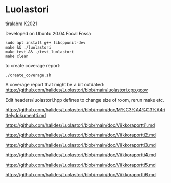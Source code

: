 # Luolastori
tiralabra K2021

Developed on Ubuntu 20.04 Focal Fossa

```
sudo apt install g++ libcppunit-dev
make && ./luolastori
make test && ./test_luolastori
make clean
```

to create coverage report:
```
./create_coverage.sh
```

A coverage report that might be a bit outdated: https://github.com/halides/Luolastori/blob/main/luolastori.cpp.gcov

Edit headers/luolastori.hpp defines to change size of room, rerun make etc.

https://github.com/halides/Luolastori/blob/main/doc/M%C3%A4%C3%A4rittelydokumentti.md

https://github.com/halides/Luolastori/blob/main/doc/Viikkoraportti1.md

https://github.com/halides/Luolastori/blob/main/doc/Viikkoraportti2.md

https://github.com/halides/Luolastori/blob/main/doc/Viikkoraportti3.md

https://github.com/halides/Luolastori/blob/main/doc/Viikkoraportti4.md

https://github.com/halides/Luolastori/blob/main/doc/Viikkoraportti5.md

https://github.com/halides/Luolastori/blob/main/doc/Viikkoraportti6.md
